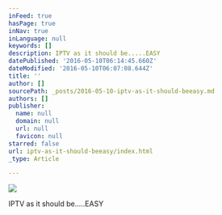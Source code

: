 ```yaml
---
inFeed: true
hasPage: true
inNav: true
inLanguage: null
keywords: []
description: IPTV as it should be.....EASY
datePublished: '2016-05-10T06:14:45.660Z'
dateModified: '2016-05-10T06:07:08.644Z'
title: ''
author: []
sourcePath: _posts/2016-05-10-iptv-as-it-should-beeasy.md
authors: []
publisher:
  name: null
  domain: null
  url: null
  favicon: null
starred: false
url: iptv-as-it-should-beeasy/index.html
_type: Article

---
```

![](https://the-grid-user-content.s3-us-west-2.amazonaws.com/5abb3a34-77be-4423-b2b8-e21a167eaef1.jpg)

IPTV as it should be.....EASY
